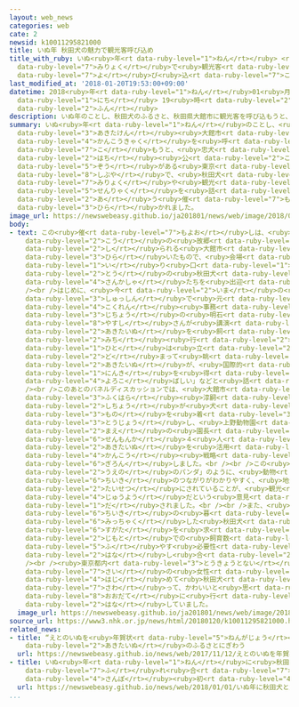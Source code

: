 ```yaml
---
layout: web_news
categories: web
cate: 2
newsid: k10011295821000
title: いぬ年 秋田犬の魅力で観光客呼び込め
title_with_ruby: いぬ<ruby>年<rt data-ruby-level="1">ねん</rt></ruby> <ruby>秋田犬<rt data-ruby-level="2">あきたいぬ</rt></ruby>の<ruby>魅力<rt
  data-ruby-level="7">みりょく</rt></ruby>で<ruby>観光客<rt data-ruby-level="4">かんこうきゃく</rt></ruby><ruby>呼<rt
  data-ruby-level="7">よ</rt></ruby>び<ruby>込<rt data-ruby-level="7">こ</rt></ruby>め
last_modified_at: '2018-01-20T19:53:00+09:00'
datetime: 2018<ruby>年<rt data-ruby-level="1">ねん</rt></ruby>01<ruby>月<rt data-ruby-level="1">がつ</rt></ruby>20<ruby>日<rt
  data-ruby-level="1">にち</rt></ruby> 19<ruby>時<rt data-ruby-level="2">じ</rt></ruby>53<ruby>分<rt
  data-ruby-level="2">ふん</rt></ruby>
description: いぬ年のことし、秋田犬のふるさと、秋田県大館市に観光客を呼び込もうと、忠犬ハチ公の像がある東京・渋谷で、秋田犬の魅力や観光戦略を話し合う催しが開かれました。
summary: いぬ<ruby>年<rt data-ruby-level="1">ねん</rt></ruby>のことし、<ruby>秋田犬<rt data-ruby-level="2">あきたいぬ</rt></ruby>のふるさと、<ruby>秋田県<rt
  data-ruby-level="3">あきたけん</rt></ruby><ruby>大館市<rt data-ruby-level="8">おおだてし</rt></ruby>に<ruby>観光客<rt
  data-ruby-level="4">かんこうきゃく</rt></ruby>を<ruby>呼<rt data-ruby-level="7">よ</rt></ruby>び<ruby>込<rt
  data-ruby-level="7">こ</rt></ruby>もうと、<ruby>忠犬<rt data-ruby-level="6">ちゅうけん</rt></ruby><ruby>ハチ<rt
  data-ruby-level="2">はち</rt></ruby><ruby>公<rt data-ruby-level="2">こう</rt></ruby>の<ruby>像<rt
  data-ruby-level="5">ぞう</rt></ruby>がある<ruby>東京<rt data-ruby-level="2">とうきょう</rt></ruby>・<ruby>渋谷<rt
  data-ruby-level="8">しぶや</rt></ruby>で、<ruby>秋田犬<rt data-ruby-level="2">あきたいぬ</rt></ruby>の<ruby>魅力<rt
  data-ruby-level="7">みりょく</rt></ruby>や<ruby>観光<rt data-ruby-level="4">かんこう</rt></ruby><ruby>戦略<rt
  data-ruby-level="5">せんりゃく</rt></ruby>を<ruby>話<rt data-ruby-level="2">はな</rt></ruby>し<ruby>合<rt
  data-ruby-level="2">あ</rt></ruby>う<ruby>催<rt data-ruby-level="7">もよお</rt></ruby>しが<ruby>開<rt
  data-ruby-level="3">ひら</rt></ruby>かれました。
image_url: https://newswebeasy.github.io/ja201801/news/web/image/2018/01/20/K10011295821_1801201948_1801202002_01_02.jpg
body:
- text: この<ruby>催<rt data-ruby-level="7">もよお</rt></ruby>しは、<ruby>ハチ<rt data-ruby-level="2">はち</rt></ruby><ruby>公<rt
    data-ruby-level="2">こう</rt></ruby>の<ruby>故郷<rt data-ruby-level="6">こきょう</rt></ruby>として<ruby>知<rt
    data-ruby-level="2">し</rt></ruby>られる<ruby>大館市<rt data-ruby-level="8">おおだてし</rt></ruby>などが<ruby>開<rt
    data-ruby-level="3">ひら</rt></ruby>いたもので、<ruby>会場<rt data-ruby-level="2">かいじょう</rt></ruby>の<ruby>入<rt
    data-ruby-level="1">い</rt></ruby>り<ruby>口<rt data-ruby-level="1">ぐち</rt></ruby>では、２<ruby>頭<rt
    data-ruby-level="2">とう</rt></ruby>の<ruby>秋田犬<rt data-ruby-level="2">あきたいぬ</rt></ruby>が<ruby>参加者<rt
    data-ruby-level="4">さんかしゃ</rt></ruby>たちを<ruby>出迎<rt data-ruby-level="7">でむか</rt></ruby>えました。<br
    /><br />はじめに、<ruby>今<rt data-ruby-level="2">いま</rt></ruby>の<ruby>大館市<rt data-ruby-level="8">おおだてし</rt></ruby><ruby>出身<rt
    data-ruby-level="3">しゅっしん</rt></ruby>で<ruby>元<rt data-ruby-level="2">もと</rt></ruby><ruby>国連<rt
    data-ruby-level="4">こくれん</rt></ruby><ruby>事務<rt data-ruby-level="5">じむ</rt></ruby><ruby>次長<rt
    data-ruby-level="3">じちょう</rt></ruby>の<ruby>明石<rt data-ruby-level="8">あかし</rt></ruby><ruby>康<rt
    data-ruby-level="8">やすし</rt></ruby>さんが<ruby>講演<rt data-ruby-level="5">こうえん</rt></ruby>し、「ニューヨークで<ruby>秋田犬<rt
    data-ruby-level="2">あきたいぬ</rt></ruby>を<ruby>飼<rt data-ruby-level="5">か</rt></ruby>っていたが、<ruby>道<rt
    data-ruby-level="2">みち</rt></ruby><ruby>行<rt data-ruby-level="2">い</rt></ruby>く<ruby>人<rt
    data-ruby-level="1">ひと</rt></ruby>は<ruby>立<rt data-ruby-level="2">た</rt></ruby>ち<ruby>止<rt
    data-ruby-level="2">ど</rt></ruby>まって<ruby>眺<rt data-ruby-level="7">なが</rt></ruby>めていた。<ruby>秋田犬<rt
    data-ruby-level="2">あきたいぬ</rt></ruby>が、<ruby>国際的<rt data-ruby-level="5">こくさいてき</rt></ruby>な<ruby>人気<rt
    data-ruby-level="1">にんき</rt></ruby>を<ruby>得<rt data-ruby-level="4">え</rt></ruby>ていることは<ruby>喜<rt
    data-ruby-level="4">よろこ</rt></ruby>ばしい」などと<ruby>話<rt data-ruby-level="2">はな</rt></ruby>しました。<br
    /><br />このあとのパネルディスカッションでは、<ruby>大館市<rt data-ruby-level="8">おおだてし</rt></ruby>の<ruby>福原<rt
    data-ruby-level="3">ふくはら</rt></ruby><ruby>淳嗣<rt data-ruby-level="8">あつし</rt></ruby><ruby>市長<rt
    data-ruby-level="2">しちょう</rt></ruby>が<ruby>犬<rt data-ruby-level="1">いぬ</rt></ruby>のかぶり<ruby>物<rt
    data-ruby-level="3">もの</rt></ruby>を<ruby>着<rt data-ruby-level="3">つ</rt></ruby>けて<ruby>登場<rt
    data-ruby-level="3">とうじょう</rt></ruby>し、<ruby>上野動物園<rt data-ruby-level="3">うえのどうぶつえん</rt></ruby>の<ruby>前<rt
    data-ruby-level="2">まえ</rt></ruby>の<ruby>園長<rt data-ruby-level="2">えんちょう</rt></ruby>など<ruby>専門家<rt
    data-ruby-level="6">せんもんか</rt></ruby>４<ruby>人<rt data-ruby-level="1">にん</rt></ruby>と、<ruby>秋田犬<rt
    data-ruby-level="2">あきたいぬ</rt></ruby>を<ruby>活用<rt data-ruby-level="2">かつよう</rt></ruby>した<ruby>観光<rt
    data-ruby-level="4">かんこう</rt></ruby><ruby>戦略<rt data-ruby-level="5">せんりゃく</rt></ruby>を<ruby>議論<rt
    data-ruby-level="6">ぎろん</rt></ruby>しました。<br /><br />この<ruby>中<rt data-ruby-level="1">なか</rt></ruby>では、「<ruby>上野<rt
    data-ruby-level="2">うえの</rt></ruby>のパンダ」のように、<ruby>動物<rt data-ruby-level="3">どうぶつ</rt></ruby>と<ruby>地域<rt
    data-ruby-level="6">ちいき</rt></ruby>のつながりがわかりやすく、<ruby>地元<rt data-ruby-level="2">じもと</rt></ruby>で<ruby>大切<rt
    data-ruby-level="2">たいせつ</rt></ruby>にされていることが、<ruby>観光<rt data-ruby-level="4">かんこう</rt></ruby>イメージをつくるうえで<ruby>重要<rt
    data-ruby-level="4">じゅうよう</rt></ruby>だという<ruby>意見<rt data-ruby-level="3">いけん</rt></ruby>が<ruby>出<rt
    data-ruby-level="1">だ</rt></ruby>されました。<br /><br />また、<ruby>観光客<rt data-ruby-level="4">かんこうきゃく</rt></ruby>は、<ruby>地域<rt
    data-ruby-level="6">ちいき</rt></ruby>の<ruby>暮<rt data-ruby-level="6">く</rt></ruby>らしに<ruby>密着<rt
    data-ruby-level="6">みっちゃく</rt></ruby>した<ruby>秋田犬<rt data-ruby-level="2">あきたいぬ</rt></ruby>の<ruby>姿<rt
    data-ruby-level="6">すがた</rt></ruby>を<ruby>求<rt data-ruby-level="4">もと</rt></ruby>めているとして、<ruby>地元<rt
    data-ruby-level="2">じもと</rt></ruby>での<ruby>飼育数<rt data-ruby-level="5">しいくすう</rt></ruby>を<ruby>増<rt
    data-ruby-level="5">ふ</rt></ruby>やす<ruby>必要性<rt data-ruby-level="5">ひつようせい</rt></ruby>なども<ruby>話<rt
    data-ruby-level="2">はな</rt></ruby>し<ruby>合<rt data-ruby-level="2">あ</rt></ruby>われました。<br
    /><br /><ruby>東京都内<rt data-ruby-level="3">とうきょうとない</rt></ruby>から<ruby>参加<rt data-ruby-level="4">さんか</rt></ruby>した２９<ruby>歳<rt
    data-ruby-level="7">さい</rt></ruby>の<ruby>女性<rt data-ruby-level="5">じょせい</rt></ruby>は「<ruby>初<rt
    data-ruby-level="4">はじ</rt></ruby>めて<ruby>秋田犬<rt data-ruby-level="2">あきたいぬ</rt></ruby>を<ruby>触<rt
    data-ruby-level="7">さわ</rt></ruby>って、かわいいと<ruby>思<rt data-ruby-level="2">おも</rt></ruby>いました。<ruby>大館<rt
    data-ruby-level="8">おおだて</rt></ruby>に<ruby>行<rt data-ruby-level="2">い</rt></ruby>って、もっとふれあってみたい」と<ruby>話<rt
    data-ruby-level="2">はな</rt></ruby>していました。
  image_url: https://newswebeasy.github.io/ja201801/news/web/image/2018/01/20/K10011295821_1801201948_1801202002_01_03.jpg
source_url: https://www3.nhk.or.jp/news/html/20180120/k10011295821000.html
related_news:
- title: “えとのいぬを<ruby>年賀状<rt data-ruby-level="5">ねんがじょう</rt></ruby>に”  <ruby>秋田犬<rt
    data-ruby-level="2">あきたいぬ</rt></ruby>のふるさとにぎわう
  url: https://newswebeasy.github.io/news/web/2017/11/12/えとのいぬを年賀状に-秋田犬のふるさとにぎわう
- title: いぬ<ruby>年<rt data-ruby-level="1">ねん</rt></ruby>に<ruby>秋田犬<rt data-ruby-level="2">あきたいぬ</rt></ruby>と<ruby>触<rt
    data-ruby-level="7">ふ</rt></ruby>れ<ruby>合<rt data-ruby-level="7">あ</rt></ruby>う「<ruby>散歩<rt
    data-ruby-level="4">さんぽ</rt></ruby><ruby>初<rt data-ruby-level="4">はじ</rt></ruby>め」
  url: https://newswebeasy.github.io/news/web/2018/01/01/いぬ年に秋田犬と触れ合う散歩初め
...
```

